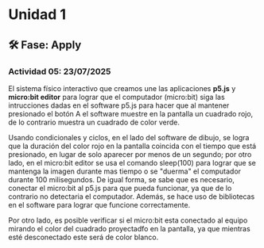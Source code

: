 # Unidad 1

## 🛠 Fase: Apply

### Actividad 05: 23/07/2025

El sistema físico interactivo que creamos une las aplicaciones **p5.js** y **micro:bit editor** para lograr que el computador (micro:bit) siga las intrucciones dadas en el software p5.js para hacer que al mantener presionado el botón A el software muestre en la pantalla un cuadrado rojo, de lo contrario muestra un cuadrado de color verde. 

Usando condicionales y ciclos, en el lado del software de dibujo, se logra que la duración del color rojo en la pantalla coincida con el tiempo que está presionado, en lugar de solo aparecer por menos de un segundo; por otro lado, en el micro:bit editor se usa el comando sleep(100) para lograr que se mantenga la imagen durante mas tiempo o se "duerma" el computador durante 100 milisegundos. De igual forma, se sabe que es necesario, conectar el micro:bit al p5.js para que pueda funcionar, ya que de lo contrario no detectaria el computador. Además, se hace uso de bibliotecas en el software para lograr que funcione correctamente.

Por otro lado, es posible verificar si el micro:bit esta conectado al equipo mirando el color del cuadrado proyectadfo en la pantalla, ya que mientras esté desconectado este será de color blanco.
